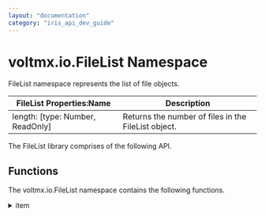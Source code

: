```yaml
---
layout: "documentation"
category: "iris_api_dev_guide"
---
```

                            


voltmx.io.FileList Namespace
==========================

FileList namespace represents the list of file objects.

  
| FileList Properties:Name | Description |
| --- | --- |
| length: \[type: Number, ReadOnly\] | Returns the number of files in the FileList object. |

  
The FileList library comprises of the following API.

Functions
---------

The voltmx.io.FileList namespace contains the following functions.


<details close markdown="block"><summary>item</summary>

The item API returns the File object at the specified index in the FileList.

### Syntax

{% highlight VoltMx %}
voltmx.io.File.item(index)
{% endhighlight %}

### Input Parameters

  
| Parameter | Description |
| --- | --- |
| Index | Index in the FileList. |

### Example

{% highlight VoltMx %}
var mainLoc = voltmx.io.FileSystem.getDataDirectoryPath();
var newDirLoc = mainLoc + constants.FILE_PATH_SEPARATOR + "myDirItem";

var myNewDir = new voltmx.io.File(newDirLoc).createDirectory();
var myFile1Loc = mainLoc + constants.FILE_PATH_SEPARATOR + "myDirItem" + constants.FILE_PATH_SEPARATOR + "myFileItem1.txt";

var myFile1 = new voltmx.io.File(myFile1Loc).createFile();
var myFile2Loc = mainLoc + constants.FILE_PATH_SEPARATOR + "myDirItem" + constants.FILE_PATH_SEPARATOR + "myFileItem2.txt";

var myFile2 = new voltmx.io.File(myFile2Loc).createFile();
var myFileTemp = new voltmx.io.File(newDirLoc);

var filesListTemp = myFileTemp.getFilesList(); //getFilesList using getFilesList API
alert(filesListTemp.length); //File list length must be greater than 0.
var myFile = filesListTemp.item(1); //Provide index of file 
alert(JSON.stringify(myFile.name));
{% endhighlight %}

### Return Values

  
| Return Value | Description |
| --- | --- |
| File | File object at specified index. Null if there is no File at specified index or if index is not in FileList range. |

### Exceptions

None

### Platform Availability

Available for iOS, Android, and Windows platforms.

![](resources/prettify/onload.png)
